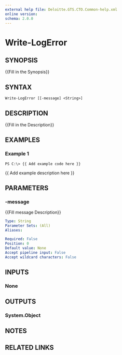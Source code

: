 ```yaml
---
external help file: Deloitte.GTS.CTO.Common-help.xml
online version: 
schema: 2.0.0
---
```


# Write-LogError

## SYNOPSIS
{{Fill in the Synopsis}}

## SYNTAX

```
Write-LogError [[-message] <String>]
```

## DESCRIPTION
{{Fill in the Description}}

## EXAMPLES

### Example 1
```
PS C:\> {{ Add example code here }}
```

{{ Add example description here }}

## PARAMETERS

### -message
{{Fill message Description}}

```yaml
Type: String
Parameter Sets: (All)
Aliases: 

Required: False
Position: 0
Default value: None
Accept pipeline input: False
Accept wildcard characters: False
```

## INPUTS

### None


## OUTPUTS

### System.Object

## NOTES

## RELATED LINKS

